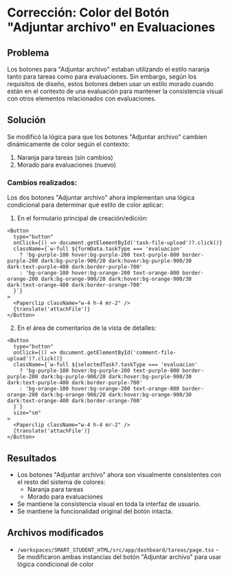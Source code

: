 # Corrección: Color del Botón "Adjuntar archivo" en Evaluaciones

## Problema

Los botones para "Adjuntar archivo" estaban utilizando el estilo naranja tanto para tareas como para evaluaciones. Sin embargo, según los requisitos de diseño, estos botones deben usar un estilo morado cuando están en el contexto de una evaluación para mantener la consistencia visual con otros elementos relacionados con evaluaciones.

## Solución

Se modificó la lógica para que los botones "Adjuntar archivo" cambien dinámicamente de color según el contexto:

1. Naranja para tareas (sin cambios)
2. Morado para evaluaciones (nuevo)

### Cambios realizados:

Los dos botones "Adjuntar archivo" ahora implementan una lógica condicional para determinar qué estilo de color aplicar:

1. En el formulario principal de creación/edición:
```tsx
<Button
  type="button"
  onClick={() => document.getElementById('task-file-upload')?.click()}
  className={`w-full ${formData.taskType === 'evaluacion' 
    ? 'bg-purple-100 hover:bg-purple-200 text-purple-800 border-purple-200 dark:bg-purple-900/20 dark:hover:bg-purple-900/30 dark:text-purple-400 dark:border-purple-700'
    : 'bg-orange-100 hover:bg-orange-200 text-orange-800 border-orange-200 dark:bg-orange-900/20 dark:hover:bg-orange-900/30 dark:text-orange-400 dark:border-orange-700'
  }`}
>
  <Paperclip className="w-4 h-4 mr-2" />
  {translate('attachFile')}
</Button>
```

2. En el área de comentarios de la vista de detalles:
```tsx
<Button
  type="button"
  onClick={() => document.getElementById('comment-file-upload')?.click()}
  className={`w-full ${selectedTask?.taskType === 'evaluacion'
    ? 'bg-purple-100 hover:bg-purple-200 text-purple-800 border-purple-200 dark:bg-purple-900/20 dark:hover:bg-purple-900/30 dark:text-purple-400 dark:border-purple-700'
    : 'bg-orange-100 hover:bg-orange-200 text-orange-800 border-orange-200 dark:bg-orange-900/20 dark:hover:bg-orange-900/30 dark:text-orange-400 dark:border-orange-700'
  }`}
  size="sm"
>
  <Paperclip className="w-4 h-4 mr-2" />
  {translate('attachFile')}
</Button>
```

## Resultados

- Los botones "Adjuntar archivo" ahora son visualmente consistentes con el resto del sistema de colores:
  - Naranja para tareas
  - Morado para evaluaciones
- Se mantiene la consistencia visual en toda la interfaz de usuario.
- Se mantiene la funcionalidad original del botón intacta.

## Archivos modificados

- `/workspaces/SMART_STUDENT_HTML/src/app/dashboard/tareas/page.tsx` - Se modificaron ambas instancias del botón "Adjuntar archivo" para usar lógica condicional de color
